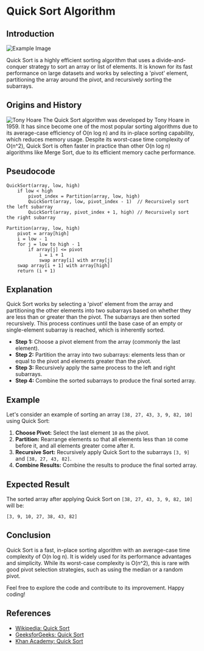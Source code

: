 # Quick Sort Algorithm

## Introduction

![Example Image](https://miro.medium.com/v2/resize:fit:1200/1*e-f1j1N3AIn5ZmS1uBWiKQ.png)

Quick Sort is a highly efficient sorting algorithm that uses a divide-and-conquer strategy to sort an array or list of elements. It is known for its fast performance on large datasets and works by selecting a 'pivot' element, partitioning the array around the pivot, and recursively sorting the subarrays.

## Origins and History

![Tony Hoare](https://upload.wikimedia.org/wikipedia/commons/thumb/2/2c/Sir_Tony_Hoare_IMG_5125.jpg/640px-Sir_Tony_Hoare_IMG_5125.jpg)
The Quick Sort algorithm was developed by Tony Hoare in 1959. It has since become one of the most popular sorting algorithms due to its average-case efficiency of O(n log n) and its in-place sorting capability, which reduces memory usage. Despite its worst-case time complexity of O(n^2), Quick Sort is often faster in practice than other O(n log n) algorithms like Merge Sort, due to its efficient memory cache performance.

## Pseudocode

```plaintext
QuickSort(array, low, high)
    if low < high
        pivot_index = Partition(array, low, high)
        QuickSort(array, low, pivot_index - 1)  // Recursively sort the left subarray
        QuickSort(array, pivot_index + 1, high) // Recursively sort the right subarray

Partition(array, low, high)
    pivot = array[high]
    i = low - 1
    for j = low to high - 1
        if array[j] <= pivot
            i = i + 1
            swap array[i] with array[j]
    swap array[i + 1] with array[high]
    return (i + 1)
```

## Explanation

Quick Sort works by selecting a 'pivot' element from the array and partitioning the other elements into two subarrays based on whether they are less than or greater than the pivot. The subarrays are then sorted recursively. This process continues until the base case of an empty or single-element subarray is reached, which is inherently sorted.

- **Step 1:** Choose a pivot element from the array (commonly the last element).
- **Step 2:** Partition the array into two subarrays: elements less than or equal to the pivot and elements greater than the pivot.
- **Step 3:** Recursively apply the same process to the left and right subarrays.
- **Step 4:** Combine the sorted subarrays to produce the final sorted array.

## Example

Let's consider an example of sorting an array `[38, 27, 43, 3, 9, 82, 10]` using Quick Sort:

1. **Choose Pivot:** Select the last element `10` as the pivot.
2. **Partition:** Rearrange elements so that all elements less than `10` come before it, and all elements greater come after it.
3. **Recursive Sort:** Recursively apply Quick Sort to the subarrays `[3, 9]` and `[38, 27, 43, 82]`.
4. **Combine Results:** Combine the results to produce the final sorted array.

## Expected Result

The sorted array after applying Quick Sort on `[38, 27, 43, 3, 9, 82, 10]` will be:

`[3, 9, 10, 27, 38, 43, 82]`

## Conclusion

Quick Sort is a fast, in-place sorting algorithm with an average-case time complexity of O(n log n). It is widely used for its performance advantages and simplicity. While its worst-case complexity is O(n^2), this is rare with good pivot selection strategies, such as using the median or a random pivot.

Feel free to explore the code and contribute to its improvement. Happy coding!

## References

- [Wikipedia: Quick Sort](https://en.wikipedia.org/wiki/Quicksort)
- [GeeksforGeeks: Quick Sort](https://www.geeksforgeeks.org/quick-sort/)
- [Khan Academy: Quick Sort](https://www.khanacademy.org/computing/computer-science/algorithms/quick-sort/a/overview-of-quick-sort)
